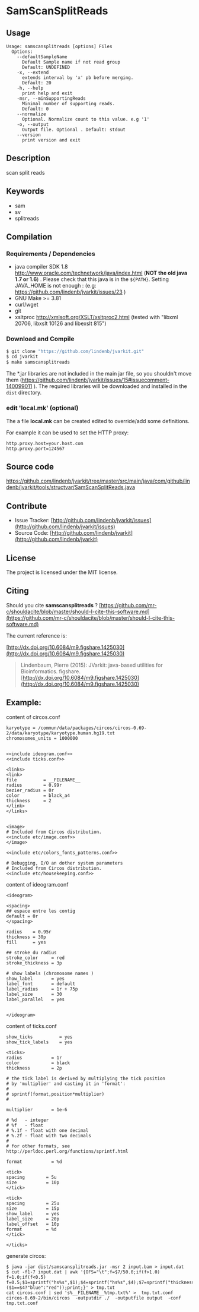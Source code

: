 # SamScanSplitReads


## Usage

```
Usage: samscansplitreads [options] Files
  Options:
    --defaultSampleName
      Default Sample name if not read group
      Default: UNDEFINED
    -x, --extend
      extends interval by 'x' pb before merging.
      Default: 20
    -h, --help
      print help and exit
    -msr, --minSupportingReads
      Minimal number of supporting reads.
      Default: 0
    --normalize
      Optional. Normalize count to this value. e.g '1'
    -o, --output
      Output file. Optional . Default: stdout
    --version
      print version and exit

```


## Description

scan split reads


## Keywords

 * sam
 * sv
 * splitreads


## Compilation

### Requirements / Dependencies

* java compiler SDK 1.8 http://www.oracle.com/technetwork/java/index.html (**NOT the old java 1.7 or 1.6**) . Please check that this java is in the `${PATH}`. Setting JAVA_HOME is not enough : (e.g: https://github.com/lindenb/jvarkit/issues/23 )
* GNU Make >= 3.81
* curl/wget
* git
* xsltproc http://xmlsoft.org/XSLT/xsltproc2.html (tested with "libxml 20706, libxslt 10126 and libexslt 815")


### Download and Compile

```bash
$ git clone "https://github.com/lindenb/jvarkit.git"
$ cd jvarkit
$ make samscansplitreads
```

The *.jar libraries are not included in the main jar file, so you shouldn't move them (https://github.com/lindenb/jvarkit/issues/15#issuecomment-140099011 ).
The required libraries will be downloaded and installed in the `dist` directory.

### edit 'local.mk' (optional)

The a file **local.mk** can be created edited to override/add some definitions.

For example it can be used to set the HTTP proxy:

```
http.proxy.host=your.host.com
http.proxy.port=124567
```
## Source code 

[https://github.com/lindenb/jvarkit/tree/master/src/main/java/com/github/lindenb/jvarkit/tools/structvar/SamScanSplitReads.java
](https://github.com/lindenb/jvarkit/tree/master/src/main/java/com/github/lindenb/jvarkit/tools/structvar/SamScanSplitReads.java
)
## Contribute

- Issue Tracker: [http://github.com/lindenb/jvarkit/issues](http://github.com/lindenb/jvarkit/issues)
- Source Code: [http://github.com/lindenb/jvarkit](http://github.com/lindenb/jvarkit)

## License

The project is licensed under the MIT license.

## Citing

Should you cite **samscansplitreads** ? [https://github.com/mr-c/shouldacite/blob/master/should-I-cite-this-software.md](https://github.com/mr-c/shouldacite/blob/master/should-I-cite-this-software.md)

The current reference is:

[http://dx.doi.org/10.6084/m9.figshare.1425030](http://dx.doi.org/10.6084/m9.figshare.1425030)

> Lindenbaum, Pierre (2015): JVarkit: java-based utilities for Bioinformatics. figshare.
> [http://dx.doi.org/10.6084/m9.figshare.1425030](http://dx.doi.org/10.6084/m9.figshare.1425030)


## Example:

content of circos.conf 

```
karyotype = /commun/data/packages/circos/circos-0.69-2/data/karyotype/karyotype.human.hg19.txt
chromosomes_units = 1000000


<<include ideogram.conf>>
<<include ticks.conf>>

<links>
<link>
file          = __FILENAME__
radius        = 0.99r
bezier_radius = 0r
color         = black_a4
thickness     = 2
</link>
</links>


<image>
# Included from Circos distribution.
<<include etc/image.conf>>
</image>

<<include etc/colors_fonts_patterns.conf>>

# Debugging, I/O an dother system parameters
# Included from Circos distribution.
<<include etc/housekeeping.conf>>

```

content of ideogram.conf 

```
<ideogram>

<spacing>
## espace entre les contig
default = 0r
</spacing>

radius    = 0.95r
thickness = 30p
fill      = yes

## stroke du radius
stroke_color     = red
stroke_thickness = 3p

# show labels (chromosome names )
show_label       = yes
label_font       = default 
label_radius     = 1r + 75p
label_size       = 30
label_parallel   = yes


</ideogram>
```

content of ticks.conf

```
show_ticks          = yes
show_tick_labels    = yes

<ticks>
radius           = 1r
color            = black
thickness        = 2p

# the tick label is derived by multiplying the tick position
# by 'multiplier' and casting it in 'format':
#
# sprintf(format,position*multiplier)
#

multiplier       = 1e-6

# %d   - integer
# %f   - float
# %.1f - float with one decimal
# %.2f - float with two decimals
#
# for other formats, see http://perldoc.perl.org/functions/sprintf.html

format           = %d

<tick>
spacing        = 5u
size           = 10p
</tick>

<tick>
spacing        = 25u
size           = 15p
show_label     = yes
label_size     = 20p
label_offset   = 10p
format         = %d
</tick>

</ticks>
```

generate circos:


```
$ java -jar dist/samscansplitreads.jar -msr 2 input.bam > input.dat
$ cut -f1-7 input.dat | awk '{OFS="\t";f=$7/50.0;if(f>1.0) f=1.0;if(f<0.5) f=0.5;$1=sprintf("hs%s",$1);$4=sprintf("hs%s",$4);$7=sprintf("thickness=%s,color=%s",f,($1==$4?"blue":"red"));print;}' > tmp.txt
cat circos.conf | sed 's%__FILENAME__%tmp.txt%' >  tmp.txt.conf
circos-0.69-2/bin/circos  -outputdir ./  -outputfile output  -conf  tmp.txt.conf
```




